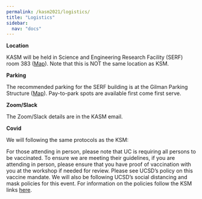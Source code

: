```yaml
---
permalink: /kasm2021/logistics/
title: "Logistics"
sidebar:
  nav: "docs"
---
```



**Location**

KASM will be held in Science and Engineering Research Facility (SERF) room 383
(<a href="https://goo.gl/maps/y2vUi3pkT6rL1Tti6" target="_blank">Map</a>).
Note that this is NOT the same location as KSM.

**Parking**

The recommended parking for the SERF building is at the Gilman Parking Structure (<a href="https://goo.gl/maps/NkgxeYsvq7jF8Xxv8" target="_blank">Map</a>). Pay-to-park spots are available first come first serve.

**Zoom/Slack**

The Zoom/Slack details are in the KASM email.

**Covid**

We will following the same protocols as the KSM:

For those attending in person, please note that UC is requiring all persons to be vaccinated.  To ensure we are meeting their guidelines, if you are attending in person, please ensure that you have proof of vaccination with you at the workshop if needed for review.  Please see UCSD’s policy on this vaccine mandate.   We will also be following UCSD’s social distancing and mask policies for this event.
For information on the policies follow the KSM links <a href="https://kecksciencemeeting.org/home/logistics/" target="_blank">here</a>.








